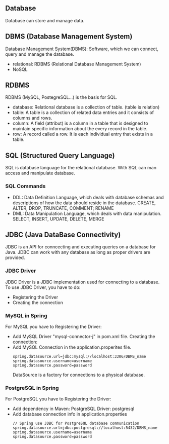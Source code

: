 ## Database
Database can store and manage data.<br>

## DBMS (Database Management System)
Database Management System(DBMS): Software, which we can connect, query and manage the database.
- relational: RDBMS (Relational Database Management System)
- NoSQL

## RDBMS
RDBMS (MySQL, PostegreSQL...) is the basis for SQL. 
- database: Relational database is a collection of table. (table is relation)
- table: A table is a collection of related data entries and it consists of columns and rows.
- column: A field (attribut) is a column in a table that is designed to maintain specific information about the every record in the table.
- row: A record called a row. It is each individual entry that exists in a table.

## SQL (Structured Query Language)
SQL is database language for the relational database. With SQL can man access and manipulate database.

### SQL Commands
- DDL: Data Definition Language, which deals with database schemas and descriptions of how the data should reside in the database. CREATE, ALTER, DROP, TRUNCATE, COMMENT; RENAME
- DML: Data Manipulation Language, which deals with data manipulation. SELECT, INSERT, UPDATE, DELETE, MERGE
  
## JDBC (Java DataBase Connectivity)
JDBC is an API for conncecting and executing queries on a database for Java. JDBC can work with any database as long as proper drivers are provided.

### JDBC Driver
JDBC Driver is a JDBC implementation used for connecting to a database.
To use JDBC Driver, you have to do:
- Registering the Driver
- Creating the connection

### MySQL in Spring
For MySQL you have to
Registering the Driver: 
- Add MySQL Driver "mysql-connector-j" in pom.xml file.
Creating the connection:
- Add MySQL Connection in the application.properites file.
  ```
  spring.datasource.url=jdbc:mysql://localhost:3306/DBMS_name
  spring.datasource.username=username
  spring.datasource.password=password
  ```
  DataSource is a factory for connections to a physical database.

### PostgreSQL in Spring
For PostgreSQL you have to
Registering the Driver: 
- Add dependency in Maven: PostgreSQL Driver: postgresql
- Add database connection info in application.properties
  ```
  // Spring use JDBC for PostgreSQL database communication
  spring.datasource.url=jdbc:postgresql://localhost:5432/DBMS_name
  spring.datasource.username=username
  spring.datasource.password=password
  ```
